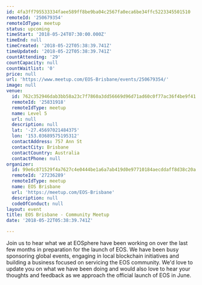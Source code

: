 ```yaml
---
id: 4fa3ff795533334faee589ff8be9ba04c2567fa0eca6be34ffc5223345501510
remoteId: '250679354'
remoteIdType: meetup
status: upcoming
timeStart: '2018-05-24T07:30:00.000Z'
timeEnd: null
timeCreated: '2018-05-22T05:38:39.741Z'
timeUpdated: '2018-05-22T05:38:39.741Z'
countAttending: '29'
countCapacity: null
countWaitlist: '0'
price: null
url: 'https://www.meetup.com/EOS-Brisbane/events/250679354/'
image: null
venue:
  id: 762c352946dab3bb58a23c7f7860a3dd56669d96d71ad60c0f77ac36f4be9f41
  remoteId: '25831918'
  remoteIdType: meetup
  name: Level 5
  url: null
  description: null
  lat: '-27.45697021484375'
  lon: '153.03689575195312'
  contactAddress: 757 Ann St
  contactCity: Brisbane
  contactCountry: Australia
  contactPhone: null
organizer:
  id: 99e6c871529f4a7627c4e0444be1a6a7ab419d0e97710184aecddaff8d38c20a
  remoteId: '27236289'
  remoteIdType: meetup
  name: EOS Brisbane
  url: 'https://meetup.com/EOS-Brisbane'
  description: null
  codeOfConduct: null
layout: event
title: EOS Brisbane - Community Meetup
date: '2018-05-22T05:38:39.741Z'

---
```

<p>Join us to hear what we at EOSphere have been working on over the last few months in preparation for the launch of EOS. We have been busy sponsoring global events, engaging in local blockchain initiatives and building a business focused on servicing the EOS community. We'd love to update you on what we have been doing and would also love to hear your thoughts and feedback as we approach the official launch of EOS in June.</p>
